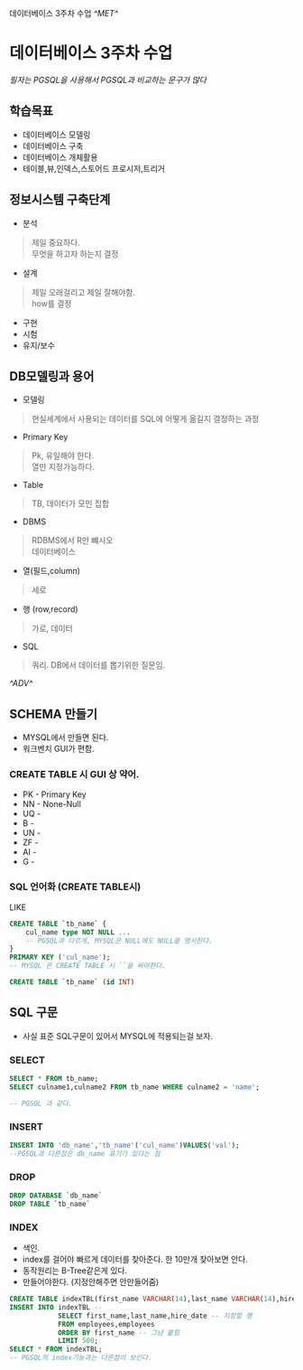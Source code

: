 데이터베이스 3주차 수업
*^*MET*^*

# 데이터베이스 3주차 수업
*필자는 PGSQL을 사용해서 PGSQL과 비교하는 문구가 많다*
## 학습목표
- 데이터베이스 모델링
- 데이터베이스 구축
- 데이터베이스 개체활용
- 테이블,뷰,인덱스,스토어드 프로시저,트리거

## 정보시스템 구축단계
- 분석
> 제일 중요하다.    
> 무엇을 하고자 하는지 결정
- 설계
> 제일 오래걸리고 제일 잘해야함.    
> how를 결정
- 구현
- 시험
- 유지/보수

## DB모델링과 용어
- 모델링 
> 현실세계에서 사용되는 데이터를 SQL에 어떻게 옮길지 결정하는 과정
- Primary Key
> Pk, 유일해야 한다.    
> 열만 지정가능하다.
- Table
> TB, 데이터가 모인 집합
- DBMS
> RDBMS에서 R만 뺴시오  
> 데이터베이스
- 열(필드,column)
> 세로
- 행 (row,record)
> 가로, 데이터
- SQL
> 쿼리. DB에서 데이터를 뽑기위한 질문임.

*^*ADV*^*
## SCHEMA 만들기
- MYSQL에서 만들면 된다. 
- 워크벤치 GUI가 편함.

### CREATE TABLE 시 GUI 상 약어.
- PK - Primary Key
- NN - None-Null
- UQ -  
- B - 
- UN - 
- ZF - 
- AI - 
- G -  

### SQL 언어화 (CREATE TABLE시)
LIKE 
```SQL
CREATE TABLE `tb_name` {
    cul_name type NOT NULL ... 
    -- PGSQL과 다르게, MYSQL은 NULL에도 NULL을 명시한다.
}
PRIMARY KEY ('cul_name');
-- MYSQL 은 CREATE TABLE 시 ``을 써야한다. 

CREATE TABLE `tb_name` (id INT)
```
## SQL 구문
- 사실 표준 SQL구문이 있어서 MYSQL에 적용되는걸 보자.

### SELECT
```SQL
SELECT * FROM tb_name; 
SELECT culname1,culname2 FROM tb_name WHERE culname2 = 'name';

-- PGSQL 과 같다.
```

### INSERT
```SQL
INSERT INTO 'db_name','tb_name'('cul_name')VALUES('val');
--PGSQL과 다른점은 db_name 표기가 있다는 점
```

### DROP
```SQL
DROP DATABASE `db_name`
DROP TABLE `tb_name`
```

### INDEX
- 색인.
- index를 걸어야 빠르게 데이터를 찾아준다. 한 10만개 찾아보면 안다.
- 동작원리는 B-Tree같은게 있다.
- 만들어야한다. (지정안해주면 안만들어줌)

```SQL
CREATE TABLE indexTBL(first_name VARCHAR(14),last_name VARCHAR(14),hire_date DATE); -- index table
INSERT INTO indexTBL -- 
            SELECT first_name,last_name,hire_date -- 지정할 행
            FROM employees,employees 
            ORDER BY first_name -- 그냥 붙힘
            LIMIT 500; 
SELECT * FROM indexTBL;
-- PGSQL의 index기능과는 다른점이 보인다.
```


